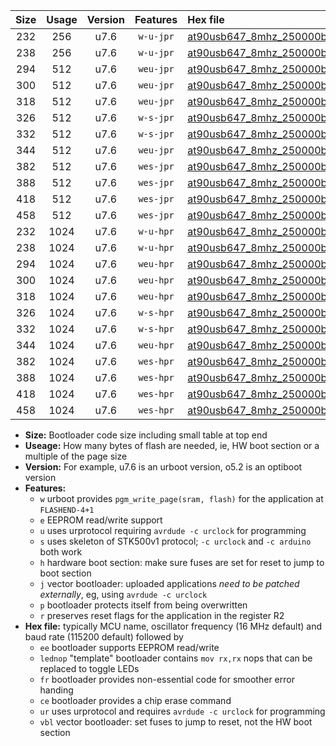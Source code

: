 |Size|Usage|Version|Features|Hex file|
|:-:|:-:|:-:|:-:|:--|
|232|256|u7.6|`w-u-jpr`|[at90usb647_8mhz_250000bps_ur_vbl.hex](https://raw.githubusercontent.com/stefanrueger/urboot/main/bootloaders/at90usb647/fcpu_8mhz/250000_bps/at90usb647_8mhz_250000bps_ur_vbl.hex)|
|238|256|u7.6|`w-u-jpr`|[at90usb647_8mhz_250000bps_lednop_ur_vbl.hex](https://raw.githubusercontent.com/stefanrueger/urboot/main/bootloaders/at90usb647/fcpu_8mhz/250000_bps/at90usb647_8mhz_250000bps_lednop_ur_vbl.hex)|
|294|512|u7.6|`weu-jpr`|[at90usb647_8mhz_250000bps_ee_ur_vbl.hex](https://raw.githubusercontent.com/stefanrueger/urboot/main/bootloaders/at90usb647/fcpu_8mhz/250000_bps/at90usb647_8mhz_250000bps_ee_ur_vbl.hex)|
|300|512|u7.6|`weu-jpr`|[at90usb647_8mhz_250000bps_ee_lednop_ur_vbl.hex](https://raw.githubusercontent.com/stefanrueger/urboot/main/bootloaders/at90usb647/fcpu_8mhz/250000_bps/at90usb647_8mhz_250000bps_ee_lednop_ur_vbl.hex)|
|318|512|u7.6|`weu-jpr`|[at90usb647_8mhz_250000bps_ee_lednop_fr_ur_vbl.hex](https://raw.githubusercontent.com/stefanrueger/urboot/main/bootloaders/at90usb647/fcpu_8mhz/250000_bps/at90usb647_8mhz_250000bps_ee_lednop_fr_ur_vbl.hex)|
|326|512|u7.6|`w-s-jpr`|[at90usb647_8mhz_250000bps_vbl.hex](https://raw.githubusercontent.com/stefanrueger/urboot/main/bootloaders/at90usb647/fcpu_8mhz/250000_bps/at90usb647_8mhz_250000bps_vbl.hex)|
|332|512|u7.6|`w-s-jpr`|[at90usb647_8mhz_250000bps_lednop_vbl.hex](https://raw.githubusercontent.com/stefanrueger/urboot/main/bootloaders/at90usb647/fcpu_8mhz/250000_bps/at90usb647_8mhz_250000bps_lednop_vbl.hex)|
|344|512|u7.6|`weu-jpr`|[at90usb647_8mhz_250000bps_ee_lednop_fr_ce_ur_vbl.hex](https://raw.githubusercontent.com/stefanrueger/urboot/main/bootloaders/at90usb647/fcpu_8mhz/250000_bps/at90usb647_8mhz_250000bps_ee_lednop_fr_ce_ur_vbl.hex)|
|382|512|u7.6|`wes-jpr`|[at90usb647_8mhz_250000bps_ee_vbl.hex](https://raw.githubusercontent.com/stefanrueger/urboot/main/bootloaders/at90usb647/fcpu_8mhz/250000_bps/at90usb647_8mhz_250000bps_ee_vbl.hex)|
|388|512|u7.6|`wes-jpr`|[at90usb647_8mhz_250000bps_ee_lednop_vbl.hex](https://raw.githubusercontent.com/stefanrueger/urboot/main/bootloaders/at90usb647/fcpu_8mhz/250000_bps/at90usb647_8mhz_250000bps_ee_lednop_vbl.hex)|
|418|512|u7.6|`wes-jpr`|[at90usb647_8mhz_250000bps_ee_lednop_fr_vbl.hex](https://raw.githubusercontent.com/stefanrueger/urboot/main/bootloaders/at90usb647/fcpu_8mhz/250000_bps/at90usb647_8mhz_250000bps_ee_lednop_fr_vbl.hex)|
|458|512|u7.6|`wes-jpr`|[at90usb647_8mhz_250000bps_ee_lednop_fr_ce_vbl.hex](https://raw.githubusercontent.com/stefanrueger/urboot/main/bootloaders/at90usb647/fcpu_8mhz/250000_bps/at90usb647_8mhz_250000bps_ee_lednop_fr_ce_vbl.hex)|
|232|1024|u7.6|`w-u-hpr`|[at90usb647_8mhz_250000bps_ur.hex](https://raw.githubusercontent.com/stefanrueger/urboot/main/bootloaders/at90usb647/fcpu_8mhz/250000_bps/at90usb647_8mhz_250000bps_ur.hex)|
|238|1024|u7.6|`w-u-hpr`|[at90usb647_8mhz_250000bps_lednop_ur.hex](https://raw.githubusercontent.com/stefanrueger/urboot/main/bootloaders/at90usb647/fcpu_8mhz/250000_bps/at90usb647_8mhz_250000bps_lednop_ur.hex)|
|294|1024|u7.6|`weu-hpr`|[at90usb647_8mhz_250000bps_ee_ur.hex](https://raw.githubusercontent.com/stefanrueger/urboot/main/bootloaders/at90usb647/fcpu_8mhz/250000_bps/at90usb647_8mhz_250000bps_ee_ur.hex)|
|300|1024|u7.6|`weu-hpr`|[at90usb647_8mhz_250000bps_ee_lednop_ur.hex](https://raw.githubusercontent.com/stefanrueger/urboot/main/bootloaders/at90usb647/fcpu_8mhz/250000_bps/at90usb647_8mhz_250000bps_ee_lednop_ur.hex)|
|318|1024|u7.6|`weu-hpr`|[at90usb647_8mhz_250000bps_ee_lednop_fr_ur.hex](https://raw.githubusercontent.com/stefanrueger/urboot/main/bootloaders/at90usb647/fcpu_8mhz/250000_bps/at90usb647_8mhz_250000bps_ee_lednop_fr_ur.hex)|
|326|1024|u7.6|`w-s-hpr`|[at90usb647_8mhz_250000bps.hex](https://raw.githubusercontent.com/stefanrueger/urboot/main/bootloaders/at90usb647/fcpu_8mhz/250000_bps/at90usb647_8mhz_250000bps.hex)|
|332|1024|u7.6|`w-s-hpr`|[at90usb647_8mhz_250000bps_lednop.hex](https://raw.githubusercontent.com/stefanrueger/urboot/main/bootloaders/at90usb647/fcpu_8mhz/250000_bps/at90usb647_8mhz_250000bps_lednop.hex)|
|344|1024|u7.6|`weu-hpr`|[at90usb647_8mhz_250000bps_ee_lednop_fr_ce_ur.hex](https://raw.githubusercontent.com/stefanrueger/urboot/main/bootloaders/at90usb647/fcpu_8mhz/250000_bps/at90usb647_8mhz_250000bps_ee_lednop_fr_ce_ur.hex)|
|382|1024|u7.6|`wes-hpr`|[at90usb647_8mhz_250000bps_ee.hex](https://raw.githubusercontent.com/stefanrueger/urboot/main/bootloaders/at90usb647/fcpu_8mhz/250000_bps/at90usb647_8mhz_250000bps_ee.hex)|
|388|1024|u7.6|`wes-hpr`|[at90usb647_8mhz_250000bps_ee_lednop.hex](https://raw.githubusercontent.com/stefanrueger/urboot/main/bootloaders/at90usb647/fcpu_8mhz/250000_bps/at90usb647_8mhz_250000bps_ee_lednop.hex)|
|418|1024|u7.6|`wes-hpr`|[at90usb647_8mhz_250000bps_ee_lednop_fr.hex](https://raw.githubusercontent.com/stefanrueger/urboot/main/bootloaders/at90usb647/fcpu_8mhz/250000_bps/at90usb647_8mhz_250000bps_ee_lednop_fr.hex)|
|458|1024|u7.6|`wes-hpr`|[at90usb647_8mhz_250000bps_ee_lednop_fr_ce.hex](https://raw.githubusercontent.com/stefanrueger/urboot/main/bootloaders/at90usb647/fcpu_8mhz/250000_bps/at90usb647_8mhz_250000bps_ee_lednop_fr_ce.hex)|

- **Size:** Bootloader code size including small table at top end
- **Useage:** How many bytes of flash are needed, ie, HW boot section or a multiple of the page size
- **Version:** For example, u7.6 is an urboot version, o5.2 is an optiboot version
- **Features:**
  + `w` urboot provides `pgm_write_page(sram, flash)` for the application at `FLASHEND-4+1`
  + `e` EEPROM read/write support
  + `u` uses urprotocol requiring `avrdude -c urclock` for programming
  + `s` uses skeleton of STK500v1 protocol; `-c urclock` and `-c arduino` both work
  + `h` hardware boot section: make sure fuses are set for reset to jump to boot section
  + `j` vector bootloader: uploaded applications *need to be patched externally*, eg, using `avrdude -c urclock`
  + `p` bootloader protects itself from being overwritten
  + `r` preserves reset flags for the application in the register R2
- **Hex file:** typically MCU name, oscillator frequency (16 MHz default) and baud rate (115200 default) followed by
  + `ee` bootloader supports EEPROM read/write
  + `lednop` "template" bootloader contains `mov rx,rx` nops that can be replaced to toggle LEDs
  + `fr` bootloader provides non-essential code for smoother error handing
  + `ce` bootloader provides a chip erase command
  + `ur` uses urprotocol and requires `avrdude -c urclock` for programming
  + `vbl` vector bootloader: set fuses to jump to reset, not the HW boot section
